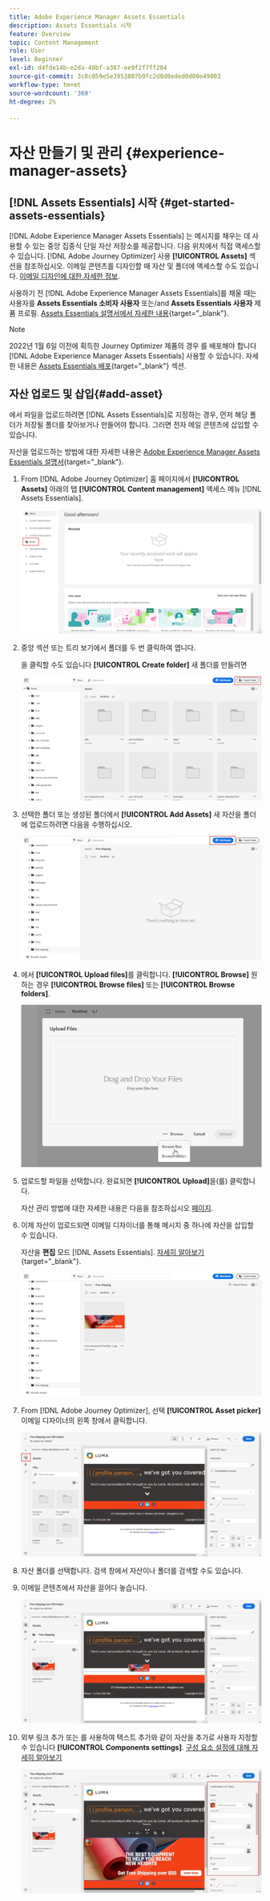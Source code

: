 ```yaml
---
title: Adobe Experience Manager Assets Essentials
description: Assets Essentials 시작
feature: Overview
topic: Content Management
role: User
level: Beginner
exl-id: d4fde14b-e2da-40bf-a387-ee9f2f7ff204
source-git-commit: 3c8c059e5e3953807b9fc2d8d0eded0d00e49003
workflow-type: tm+mt
source-wordcount: '369'
ht-degree: 2%

---
```


# 자산 만들기 및 관리  {#experience-manager-assets}

## [!DNL Assets Essentials] 시작 {#get-started-assets-essentials}

[!DNL Adobe Experience Manager Assets Essentials] 는 메시지를 채우는 데 사용할 수 있는 중앙 집중식 단일 자산 저장소를 제공합니다. 다음 위치에서 직접 액세스할 수 있습니다. [!DNL Adobe Journey Optimizer] 사용 **[!UICONTROL Assets]** 섹션을 참조하십시오. 이메일 콘텐츠를 디자인할 때 자산 및 폴더에 액세스할 수도 있습니다. [이메일 디자인에 대한 자세한 정보](design-emails.md).

사용하기 전 [!DNL Adobe Experience Manager Assets Essentials]를 채울 때는 사용자를 **Assets Essentials 소비자 사용자** 또는/and **Assets Essentials 사용자** 제품 프로필. [Assets Essentials 설명서에서 자세한 내용](https://experienceleague.adobe.com/docs/experience-manager-assets-essentials/help/deploy-administer.html){target=&quot;_blank&quot;}.

>[!NOTE]
>2022년 1월 6일 이전에 획득한 Journey Optimizer 제품의 경우 를 배포해야 합니다 [!DNL Adobe Experience Manager Assets Essentials] 사용할 수 있습니다. 자세한 내용은 [Assets Essentials 배포](https://experienceleague.adobe.com/docs/experience-manager-assets-essentials/help/deploy-administer.html){target=&quot;_blank&quot;} 섹션.

## 자산 업로드 및 삽입{#add-asset}

에서 파일을 업로드하려면 [!DNL Assets Essentials]로 지정하는 경우, 먼저 해당 폴더가 저장될 폴더를 찾아보거나 만들어야 합니다. 그러면 전자 메일 콘텐츠에 삽입할 수 있습니다.

자산을 업로드하는 방법에 대한 자세한 내용은 [Adobe Experience Manager Assets Essentials 설명서](https://experienceleague.adobe.com/docs/experience-manager-assets-essentials/help/add-delete.html){target=&quot;_blank&quot;}.

1. From [!DNL Adobe Journey Optimizer] 홈 페이지에서 **[!UICONTROL Assets]** 아래의 탭 **[!UICONTROL Content management]** 액세스 메뉴 [!DNL Assets Essentials].

   ![](assets/media_library_1.png)

1. 중앙 섹션 또는 트리 보기에서 폴더를 두 번 클릭하여 엽니다.

   을 클릭할 수도 있습니다 **[!UICONTROL Create folder]** 새 폴더를 만들려면

   ![](assets/media_library_8.png)

1. 선택한 폴더 또는 생성된 폴더에서 **[!UICONTROL Add Assets]** 새 자산을 폴더에 업로드하려면 다음을 수행하십시오.

   ![](assets/media_library_2.png)

1. 에서 **[!UICONTROL Upload files]**&#x200B;를 클릭합니다. **[!UICONTROL Browse]** 원하는 경우 **[!UICONTROL Browse files]** 또는 **[!UICONTROL Browse folders]**.

   ![](assets/media_library_3.png)

1. 업로드할 파일을 선택합니다. 완료되면 **[!UICONTROL Upload]**&#x200B;을(를) 클릭합니다.

   자산 관리 방법에 대한 자세한 내용은 다음을 참조하십시오 [페이지](https://experienceleague.adobe.com/docs/experience-manager-assets-essentials/help/manage-organize.html).

1. 이제 자산이 업로드되면 이메일 디자이너를 통해 메시지 중 하나에 자산을 삽입할 수 있습니다.

   자산을 **편집** 모드 [!DNL Assets Essentials]. [자세히 알아보기](https://experienceleague.adobe.com/docs/experience-manager-assets-essentials/help/edit-images.html){target=&quot;_blank&quot;}.

   ![](assets/media_library_12.png)

1. From [!DNL Adobe Journey Optimizer], 선택 **[!UICONTROL Asset picker]** 이메일 디자이너의 왼쪽 창에서 클릭합니다.

   ![](assets/media_library_5.png)

1. 자산 폴더를 선택합니다. 검색 창에서 자산이나 폴더를 검색할 수도 있습니다.

1. 이메일 콘텐츠에서 자산을 끌어다 놓습니다.

   ![](assets/media_library_6.png)

1. 외부 링크 추가 또는 를 사용하여 텍스트 추가와 같이 자산을 추가로 사용자 지정할 수 있습니다 **[!UICONTROL Components settings]**. [구성 요소 설정에 대해 자세히 알아보기](content-components.md)

   ![](assets/media_library_13.png)
